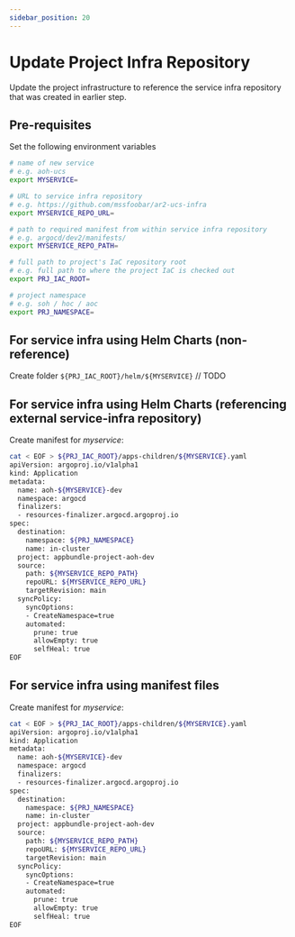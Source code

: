 ```yaml
---
sidebar_position: 20
---
```


# Update Project Infra Repository

Update the project infrastructure to reference the service infra repository that was created in earlier step.

## Pre-requisites
Set the following environment variables
```bash
# name of new service
# e.g. aoh-ucs
export MYSERVICE=

# URL to service infra repository
# e.g. https://github.com/mssfoobar/ar2-ucs-infra
export MYSERVICE_REPO_URL=

# path to required manifest from within service infra repository
# e.g. argocd/dev2/manifests/
export MYSERVICE_REPO_PATH=

# full path to project's IaC repository root
# e.g. full path to where the project IaC is checked out
export PRJ_IAC_ROOT=

# project namespace
# e.g. soh / hoc / aoc
export PRJ_NAMESPACE=
```

## For service infra using Helm Charts (non-reference)
Create folder `${PRJ_IAC_ROOT}/helm/${MYSERVICE}`
// TODO

## For service infra using Helm Charts (referencing external service-infra repository)
Create manifest for *myservice*:
```bash
cat < EOF > ${PRJ_IAC_ROOT}/apps-children/${MYSERVICE}.yaml
apiVersion: argoproj.io/v1alpha1
kind: Application
metadata:
  name: aoh-${MYSERVICE}-dev
  namespace: argocd
  finalizers:
  - resources-finalizer.argocd.argoproj.io
spec:
  destination:
    namespace: ${PRJ_NAMESPACE}
    name: in-cluster
  project: appbundle-project-aoh-dev
  source:
    path: ${MYSERVICE_REPO_PATH}
    repoURL: ${MYSERVICE_REPO_URL}
    targetRevision: main
  syncPolicy:
    syncOptions:
    - CreateNamespace=true
    automated:
      prune: true
      allowEmpty: true
      selfHeal: true
EOF
```


## For service infra using manifest files

Create manifest for *myservice*:
```bash
cat < EOF > ${PRJ_IAC_ROOT}/apps-children/${MYSERVICE}.yaml
apiVersion: argoproj.io/v1alpha1
kind: Application
metadata:
  name: aoh-${MYSERVICE}-dev
  namespace: argocd
  finalizers:
  - resources-finalizer.argocd.argoproj.io
spec:
  destination:
    namespace: ${PRJ_NAMESPACE}
    name: in-cluster
  project: appbundle-project-aoh-dev
  source:
    path: ${MYSERVICE_REPO_PATH}
    repoURL: ${MYSERVICE_REPO_URL}
    targetRevision: main
  syncPolicy:
    syncOptions:
    - CreateNamespace=true
    automated:
      prune: true
      allowEmpty: true
      selfHeal: true
EOF
```
